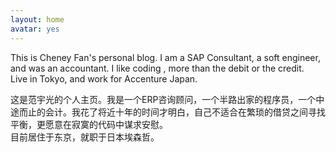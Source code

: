 ```yaml
---
layout: home
avatar: yes
---
```


This is Cheney Fan's personal blog. I am a SAP Consultant, a soft engineer, and was an accountant. I like coding , more than the debit or the credit.<br/>
Live in Tokyo, and work for Accenture Japan.

这是范宇光的个人主页。我是一个ERP咨询顾问，一个半路出家的程序员，一个中途而止的会计。我花了将近十年的时间才明白，自己不适合在繁琐的借贷之间寻找平衡，更愿意在寂寞的代码中谋求安慰。
<br>
目前居住于东京，就职于日本埃森哲。<br>